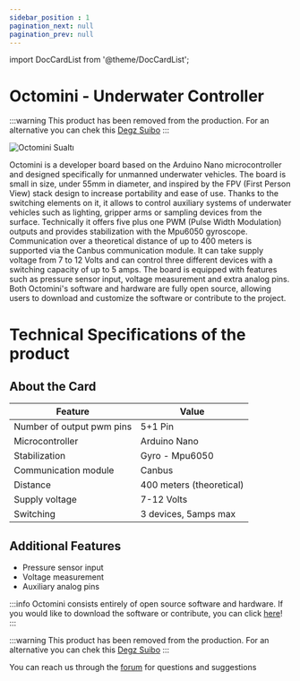```yaml
---
sidebar_position : 1
pagination_next: null
pagination_prev: null
---
```


import DocCardList from '@theme/DocCardList';

# Octomini - Underwater Controller

:::warning
This product has been removed from the production. For an alternative you can chek this [Degz Suibo](/elektronik-kartlar/Kontrol-Kartları/suibo-rp2040/)
:::

![Octomini Sualtı](./image/octomini2-Ozel.jpg)

Octomini is a developer board based on the Arduino Nano microcontroller and designed specifically for unmanned underwater vehicles. The board is small in size, under 55mm in diameter, and inspired by the FPV (First Person View) stack design to increase portability and ease of use. Thanks to the switching elements on it, it allows to control auxiliary systems of underwater vehicles such as lighting, gripper arms or sampling devices from the surface. Technically it offers five plus one PWM (Pulse Width Modulation) outputs and provides stabilization with the Mpu6050 gyroscope. Communication over a theoretical distance of up to 400 meters is supported via the Canbus communication module. It can take supply voltage from 7 to 12 Volts and can control three different devices with a switching capacity of up to 5 amps. The board is equipped with features such as pressure sensor input, voltage measurement and extra analog pins. Both Octomini's software and hardware are fully open source, allowing users to download and customize the software or contribute to the project.

# Technical Specifications of the product

## About the Card

| Feature | Value |
|----------------------|-----------------------|
| Number of output pwm pins | 5+1 Pin |
| Microcontroller | Arduino Nano |
| Stabilization | Gyro - Mpu6050 |
| Communication module | Canbus |
| Distance | 400 meters (theoretical) |
| Supply voltage | 7-12 Volts
| Switching | 3 devices, 5amps max |

## Additional Features

- Pressure sensor input
- Voltage measurement
- Auxiliary analog pins

:::info
Octomini consists entirely of open source software and hardware.
If you would like to download the software or contribute, you can click [here](https://github.com/degzrobotics/octomini)!
:::


:::warning
This product has been removed from the production. For an alternative you can chek this [Degz Suibo](/elektronik-kartlar/Kontrol-Kartları/suibo-rp2040/)
:::

You can reach us through the [forum](https://forum.degzrobotics.com/) for questions and suggestions
